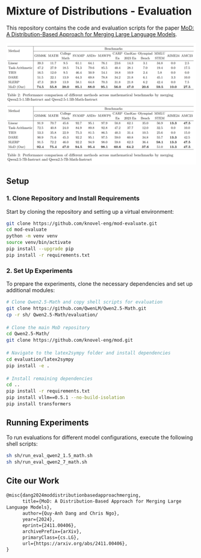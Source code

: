 # Mixture of Distributions - Evaluation

This repository contains the code and evaluation scripts for the paper [MoD: A Distribution-Based Approach for Merging Large Language Models](https://arxiv.org/abs/2411.00406).

![Comparision](assets/comparision.png)

## Setup 

### 1. Clone Repository and Install Requirements

Start by cloning the repository and setting up a virtual environment:

```bash
git clone https://github.com/knovel-eng/mod-evaluate.git
cd mod-evaluate
python -m venv venv
source venv/bin/activate
pip install --upgrade pip
pip install -r requirements.txt
```

### 2. Set Up Experiments

To prepare the experiments, clone the necessary dependencies and set up additional modules:

```bash
# Clone Qwen2.5-Math and copy shell scripts for evaluation
git clone https://github.com/QwenLM/Qwen2.5-Math.git
cp -r sh/ Qwen2.5-Math/evaluation/

# Clone the main MoD repository
cd Qwen2.5-Math/
git clone https://github.com/knovel-eng/mod.git

# Navigate to the latex2sympy folder and install dependencies
cd evaluation/latex2sympy
pip install -e .

# Install remaining dependencies
cd ..
pip install -r requirements.txt 
pip install vllm==0.5.1 --no-build-isolation
pip install transformers
```

## Running Experiments

To run evaluations for different model configurations, execute the following shell scripts:

```bash
sh sh/run_eval_qwen2_1.5_math.sh
sh sh/run_eval_qwen2_7_math.sh
```

## Cite our Work
```
@misc{dang2024moddistributionbasedapproachmerging,
      title={MoD: A Distribution-Based Approach for Merging Large Language Models}, 
      author={Quy-Anh Dang and Chris Ngo},
      year={2024},
      eprint={2411.00406},
      archivePrefix={arXiv},
      primaryClass={cs.LG},
      url={https://arxiv.org/abs/2411.00406}, 
}
```